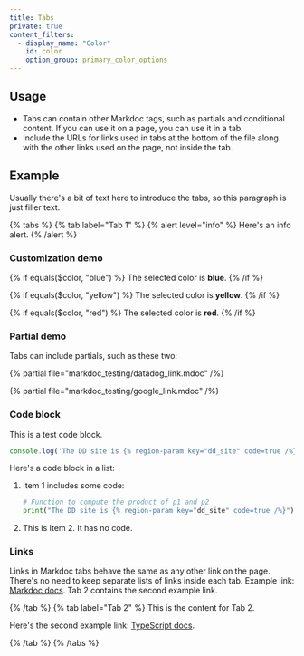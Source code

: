 ```yaml
---
title: Tabs
private: true
content_filters:
  - display_name: "Color"
    id: color
    option_group: primary_color_options
---
```


## Usage

- Tabs can contain other Markdoc tags, such as partials and conditional content. If you can use it on a page, you can use it in a tab.
- Include the URLs for links used in tabs at the bottom of the file along with the other links used on the page, not inside the tab.

## Example

Usually there's a bit of text here to introduce the tabs, so this paragraph is just filler text.

{% tabs %}
{% tab label="Tab 1" %}
{% alert level="info" %}
Here's an info alert.
{% /alert %}

### Customization demo

<!-- blue -->
{% if equals($color, "blue") %}
The selected color is **blue**.
{% /if %}

<!-- yellow -->
{% if equals($color, "yellow") %}
The selected color is **yellow**.
{% /if %}

<!-- red -->
{% if equals($color, "red") %}
The selected color is **red**.
{% /if %}

### Partial demo

Tabs can include partials, such as these two:

{% partial file="markdoc_testing/datadog_link.mdoc" /%}

{% partial file="markdoc_testing/google_link.mdoc" /%}

### Code block

This is a test code block.

```javascript
console.log('The DD site is {% region-param key="dd_site" code=true /%}');
```

Here's a code block in a list:

1. Item 1 includes some code:
    ```python {% filename="example.py" %}
    # Function to compute the product of p1 and p2
    print("The DD site is {% region-param key="dd_site" code=true /%}")
    ```
2. This is Item 2. It has no code.

### Links

Links in Markdoc tabs behave the same as any other link on the page. There's no need to keep separate lists of links inside each tab. Example link: [Markdoc docs][1]. Tab 2 contains the second example link.

{% /tab %}
{% tab label="Tab 2" %}
This is the content for Tab 2.

Here's the second example link: [TypeScript docs][2].

{% /tab %}
{% /tabs %}

[1]: https://markdoc.dev/docs
[2]: https://www.typescriptlang.org/docs